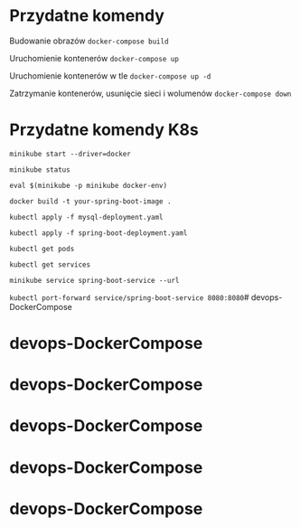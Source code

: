 # Przydatne komendy
Budowanie obrazów
`docker-compose build`

Uruchomienie kontenerów
`docker-compose up`

Uruchomienie kontenerów w tle
`docker-compose up -d`

Zatrzymanie kontenerów, usunięcie sieci i wolumenów
`docker-compose down`

# Przydatne komendy K8s
`minikube start --driver=docker`

`minikube status`

`eval $(minikube -p minikube docker-env)`

`docker build -t your-spring-boot-image .`

`kubectl apply -f mysql-deployment.yaml`

`kubectl apply -f spring-boot-deployment.yaml`

`kubectl get pods`

`kubectl get services`

`minikube service spring-boot-service --url`

`kubectl port-forward service/spring-boot-service 8080:8080`# devops-DockerCompose
# devops-DockerCompose
# devops-DockerCompose
# devops-DockerCompose
# devops-DockerCompose
# devops-DockerCompose
